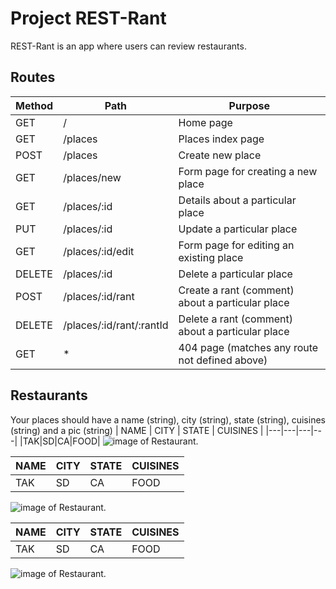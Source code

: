 # Project REST-Rant

REST-Rant is an app where users can review restaurants.

## Routes
|Method|Path|Purpose|
|---	|---	|---	|
| GET |  /	|  	Home page 	|
| GET	|  /places 	|  	Places index page 	|
| POST|  /places 	|  Create new place	|
| GET	|  /places/new 	|  Form page for creating a new place	|
| GET	|  /places/:id 	|  Details about a particular place	|
| PUT	|  /places/:id	|  Update a particular place	|
| GET |  /places/:id/edit 	|  Form page for editing an existing place	|
| DELETE |  /places/:id 	|  Delete a particular place	|
| POST |  /places/:id/rant 	| Create a rant (comment) about a particular place	|
| DELETE |  /places/:id/rant/:rantId 	|  Delete a rant (comment) about a particular place 	|
| GET |  * 	|  404 page (matches any route not defined above) 	| 

## Restaurants 
Your places should have a name (string), city (string), state (string), cuisines (string) and a pic (string)
| NAME | CITY | STATE | CUISINES |
|---|---|---|---|
|TAK|SD|CA|FOOD|
![image of Restaurant.](https://picsum.photos/200/300)

| NAME | CITY | STATE | CUISINES |
|---|---|---|---|
|TAK|SD|CA|FOOD|
![image of Restaurant.](https://picsum.photos/200/300?grayscale)

| NAME | CITY | STATE | CUISINES |
|---|---|---|---|
|TAK|SD|CA|FOOD|
![image of Restaurant.](https://picsum.photos/200/300/?blur)

